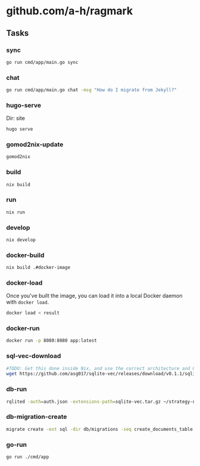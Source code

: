 # github.com/a-h/ragmark

## Tasks

### sync

```bash
go run cmd/app/main.go sync
```

### chat

```bash
go run cmd/app/main.go chat -msg "How do I migrate from Jekyll?"
```

### hugo-serve

Dir: site

```bash
hugo serve
```

### gomod2nix-update

```bash
gomod2nix
```

### build

```bash
nix build
```

### run

```bash
nix run
```

### develop

```bash
nix develop
```

### docker-build

```bash
nix build .#docker-image
```

### docker-load

Once you've built the image, you can load it into a local Docker daemon with `docker load`.

```bash
docker load < result
```

### docker-run

```bash
docker run -p 8080:8080 app:latest
```

### sql-vec-download

```bash
#TODO: Get this done inside Nix, and use the correct architecture and OS for the download.
wget https://github.com/asg017/sqlite-vec/releases/download/v0.1.1/sqlite-vec-0.1.1-loadable-macos-aarch64.tar.gz -O sqlite-vec.tar.gz
```

### db-run

```bash
rqlited -auth=auth.json -extensions-path=sqlite-vec.tar.gz ~/strategy-node.1
```

### db-migration-create

```bash
migrate create -ext sql -dir db/migrations -seq create_documents_table
```

### go-run

```bash
go run ./cmd/app
```
